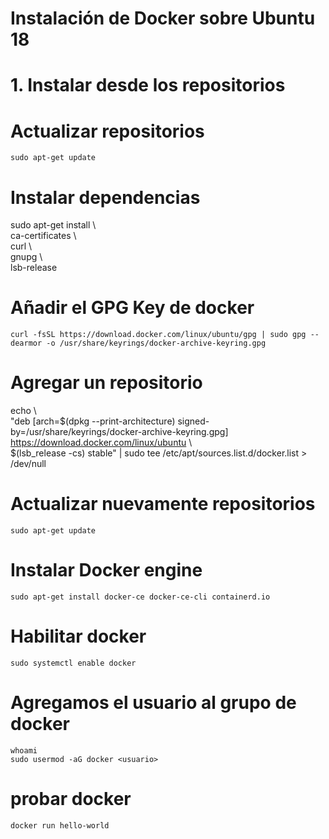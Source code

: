 # Instalación de Docker sobre Ubuntu 18

# 1. Instalar desde los repositorios

# Actualizar repositorios
`sudo apt-get update`


# Instalar dependencias

sudo apt-get install \\ \
    ca-certificates \\ \
    curl \\ \
    gnupg \\ \
    lsb-release

# Añadir el GPG Key de docker

`curl -fsSL https://download.docker.com/linux/ubuntu/gpg | sudo gpg --dearmor -o /usr/share/keyrings/docker-archive-keyring.gpg`

# Agregar un repositorio

echo \\ \
  "deb [arch=$(dpkg --print-architecture) signed-by=/usr/share/keyrings/docker-archive-keyring.gpg] https://download.docker.com/linux/ubuntu \\ \
  $(lsb_release -cs) stable" | sudo tee /etc/apt/sources.list.d/docker.list > /dev/null


# Actualizar nuevamente repositorios
`sudo apt-get update`

# Instalar Docker engine

`sudo apt-get install docker-ce docker-ce-cli containerd.io`

# Habilitar docker 
`sudo systemctl enable docker`

# Agregamos el usuario al grupo de docker
`whoami` \
`sudo usermod -aG docker <usuario>`

# probar docker
`docker run hello-world`
